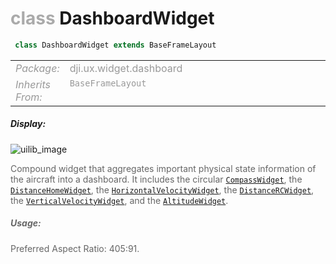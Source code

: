 <div class="article"><h1 ><font color="#AAA">class </font>DashboardWidget</h1></div>

~~~java
 class DashboardWidget extends BaseFrameLayout 
~~~

<html><table class="table-supportedby"><tr valign="top"><td width=15%><font color="#999"><i>Package:</i></td><td width=85%><font color="#999">dji.ux.widget.dashboard</td></tr><tr valign="top"><td width=15%><font color="#999"><i>Inherits From:</i></td><td width=85%><font color="#999"><code>BaseFrameLayout</code></td></tr></table></html>



##### Display:

![uilib_image](/assets/DASHBOARD.gif)<br style="clear:both" />

<font color="#666">Compound widget that aggregates important physical state information of the aircraft into a dashboard. It includes the circular <code><a href="/Widgets/DUXCompassWidget.html#duxcompasswidget">CompassWidget</a></code>, the <code><a href="/Widgets/DistanceFromHomeWidget.html#distancefromhomewidget">DistanceHomeWidget</a></code>, the <code><a href="/Widgets/HorizontalVelocityWidget.html#horizontalvelocitywidget">HorizontalVelocityWidget</a></code>, the <code><a href="/Widgets/DistanceFromRCWidget.html#distancefromrcwidget">DistanceRCWidget</a></code>, the <code><a href="/Widgets/VerticalVelocityWidget.html#verticalvelocitywidget">VerticalVelocityWidget</a></code>, and the <code><a href="/Widgets/AltitudeWidget.html#altitudewidget">AltitudeWidget</a></code>.



##### Usage:



<font color="#666">Preferred Aspect Ratio: 405:91.


